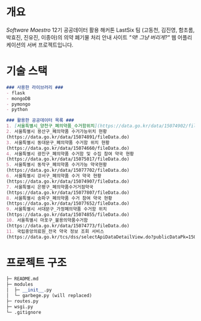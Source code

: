 # 개요

*Software Maestro* 12기 공공데이터 활용 해커톤 LastSix 팀 (고동천, 김진영, 함초롬, 박효진, 진유진, 이종아)의 의약 폐기물 처리 안내 사이트 *"약! 그냥 버리게?"* 웹 어플리케이션의 서버 프로젝트입니다.



# 기술 스택

```markdown
### 사용한 라이브러리 ###
- flask
- mongoDB
- pymongo
- python

### 활용한 공공데이터 목록 ###
1. [서울특별시_양천구_폐의약품_수거함위치](https://data.go.kr/data/15074902/fileData.do)
2. 서울특별시 용산구_폐의약품 수거가능위치 현황 
(https://data.go.kr/data/15074891/fileData.do)
3. 서울특별시 동대문구_폐의약품 수거함 위치 현황 
(https://data.go.kr/data/15074660/fileData.do)
4. 서울특별시 광진구_폐의약품 수거함 및 수집 참여 약국 현황 
(https://data.go.kr/data/15075017/fileData.do)
5. 서울특별시 동작구_폐의약품 수거가능 약국현황 
(https://data.go.kr/data/15077702/fileData.do)
6. 서울특별시 강서구_폐의약품 수거 약국 현황 
(https://data.go.kr/data/15074907/fileData.do)
7. 서울특별시 은평구_폐의약품수거거점약국 
(https://data.go.kr/data/15077807/fileData.do)
8. 서울특별시 송파구_폐의약품 수거 참여 약국 현황 
(https://data.go.kr/data/15077652/fileData.do)
9. 서울특별시 서대문구_가정폐의약품 수거함 위치 
(https://data.go.kr/data/15074855/fileData.do)
10. 서울특별시 마포구_불용의약품수거함 
(https://data.go.kr/data/15074773/fileData.do)
11. 국립중앙의료원_전국 약국 정보 조회 서비스 
(https://data.go.kr/tcs/dss/selectApiDataDetailView.do?publicDataPk=15000576)
```



# 프로젝트 구조

```python
├─ README.md
├─ modules
│  ├─ __init__.py     
│  └─ garbege.py (will replaced)
├─ routes.py
├─ wsgi.py  
└─ .gitignore
```


